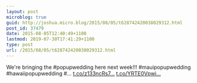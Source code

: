 ```yaml
---
layout: post
microblog: true
guid: http://joshua.micro.blog/2015/08/05/t628742420038029312.html
post_id: 37479
date: 2015-08-05T12:40:49+1100
lastmod: 2019-07-30T17:41:29+1100
type: post
url: /2015/08/05/t628742420038029312.html
---
```

We're bringing the #popupwedding here next week!!! #mauipopupwedding #hawaiipopupwedding #… [t.co/z133ncRs7...](http://t.co/z133ncRs73) [t.co/YRTE0Vpwi...](http://t.co/YRTE0Vpwia)
